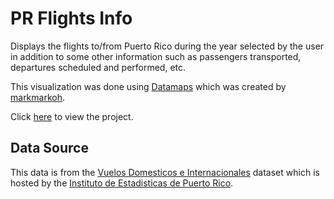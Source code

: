 # PR Flights Info

Displays the flights to/from Puerto Rico during the year
selected by the user in addition to some other information such as 
passengers transported, departures scheduled and performed, etc. 

This visualization was done using [Datamaps](http://datamaps.github.io) which
was created by [markmarkoh](https://github.com/markmarkoh).

Click [here](https://jdp8.github.io/projectPages/PR_Flights_Info/datamaps_world_test.html) to view the project.

## Data Source

This data is from the
[Vuelos Domesticos e Internacionales](https://datos.estadisticas.pr/dataset/estadisticas-de-las-companias-aereas/resource/cdb53058-f36b-4852-97d9-4177ffd74a9e)
dataset which is hosted by the [Instituto de Estadisticas de Puerto Rico](https://estadisticas.pr).